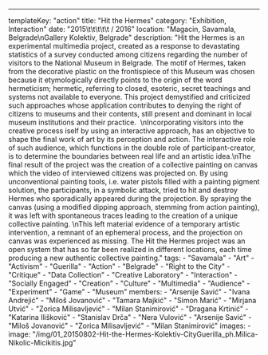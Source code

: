 ---
  templateKey: "action"
  title: "Hit the Hermes"
  category: "Exhibition, Interaction"
  date: "2015\t\t\t\t\t /   2016"
  location: "Magacin, Savamala, Belgrade\nGallery Kolektiv, Belgrade"
  description: "Hit the Hermes is an experimental multimedia project, created as a response to devastating statistics of a survey conducted among citizens regarding the number of visitors to the National Museum in Belgrade. The motif of Hermes, taken from the decorative plastic on the frontispiece of this Museum was chosen because it etymologically directly points to the origin of the word hermeticism; hermetic, referring to closed, esoteric, secret teachings and systems not available to everyone. This project demystified and criticized such approaches whose application contributes to denying the right of citizens to museums and their contents, still present and dominant in local museum institutions and their practice.  \nIncorporating visitors into the creative process iself by using an interactive approach, has an objective to shape the final work of art by its perception and action. The interactive role of such audience, which functions in the double role of participant-creator, is to determine the boundaries between real life and an artistic idea.\nThe final result of the project was the creation of a collective painting on canvas which the video of interviewed citizens was projected on. By using unconventional painting tools, i.e. water pistols filled with a painting pigment solution, the participants, in a symbolic attack, tried to hit and destroy Hermes who sporadically appeared during the projection. By spraying the canvas (using a modified dipping approach, stemming from action painting), it was left with spontaneous traces leading to the creation of a unique collective painting. \nThis left material evidence of a temporary artistic intervention, a remnant of an ephemeral process, and the projection on canvas was experienced as missing. The Hit the Hermes project was an open system that has so far been realized in different locations, each time producing a new authentic collective painting."
  tags: 
    - "Savamala"
    - "Art"
    - "Activism"
    - "Guerilla"
    - "Action"
    - "Belgrade"
    - "Right to the City"
    - "Critique"
    - "Data Collection"
    - "Creative Laboratory"
    - "Interaction"
    - "Socially Engaged"
    - "Creation"
    - "Culture"
    - "Multimedia"
    - "Audience"
    - "Experiment"
    - "Game"
    - "Museum"
  members: 
    - "Arsenije Savić"
    - "Ivana Andrejić"
    - "Miloš Jovanović"
    - "Tamara Majkić"
    - "Simon Marić"
    - "Mirjana Utvić"
    - "Zorica Milisavljević"
    - "Milan Stanimirović"
    - "Dragana Krtinić"
    - "Katarina Ilišković"
    - "Stanislav Drča"
    - "Nera Vulović"
    - "Arsenije Savić"
    - "Miloš Jovanović"
    - "Zorica Milisavljević"
    - "Milan Stanimirović"
  images: 
    - 
      image: "/img/01_20150802-Hit-the-Hermes-Kolektiv-CityGuerilla_ph.Milica-Nikolic-Micikitis.jpg"

